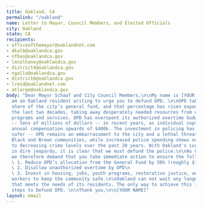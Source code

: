 ```yaml
---
title: Oakland, CA
permalink: "/oakland"
name: Letter to Mayor, Council Members, and Elected Officials
city: Oakland
state: CA
recipients:
- officeofthemayor@oaklandnet.com
- dkalb@oaklandca.gov
- nfbas@oaklandca.gov
- lmcelhaney@oaklandca.gov
- district4@oaklandca.gov
- ngallo@oaklandca.gov
- district6@oaklandca.gov
- lreid@oaklandnet.com
- atlarge@oaklandca.gov
body: "Dear Mayor Schaaf and City Council Members,\n\nMy name is [YOUR NAME] and I
  am an Oakland resident writing to urge you to defund OPD. \n\nOPD takes an enormous
  share of the city’s general fund, and that percentage has risen exponentially for
  the last two decades, taking away desperately needed resources from essential city
  programs and services. OPD has overspent its authorized overtime budget by 100%
  -- tens of millions of dollars -- in recent years, as individual cops bring home
  annual compensation upwards of $400k. The investment in policing has not made us
  safer -- OPD remains an embarrassment to the city and a lethal threat to Oakland’s
  Black and Brown communities, while increased police spending shows no correlation
  to decreasing crime levels over the past 20 years. With Oakland's current finances
  in dire jeopardy, it is clear that we must defund the police.\n\nAs Oakland residents,
  we therefore demand that you take immediate action to ensure the following:\n\n
  \ 1. Reduce OPD’s allocation from the General Fund by 50% (roughly $150 Million)\n
  \ 2. Disallow unauthorized overtime by OPD\n 
  \ 3. Invest in housing, jobs, youth programs, restorative justice, and mental health
  workers to keep the community safe.\n\nOakland can not wait any longer for a budget
  that meets the needs of its residents. The only way to achieve this is to take immediate
  steps to Defund OPD. \n\nThank you,\n\n[YOUR NAME]"
layout: email
---
```


